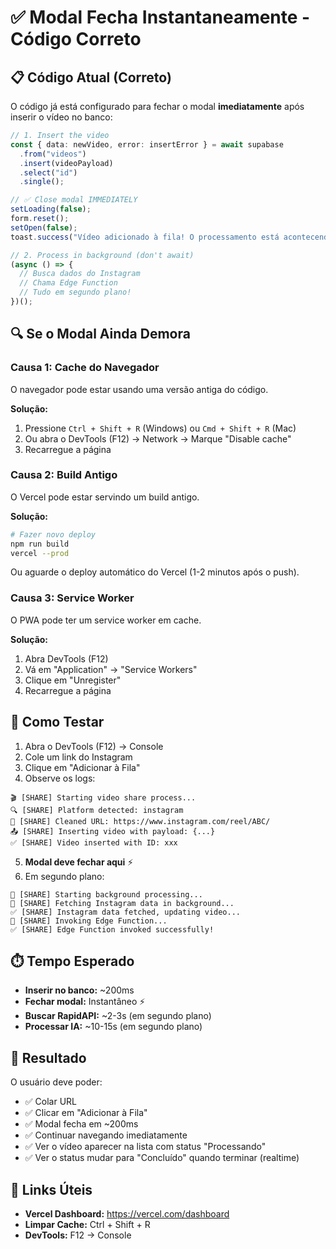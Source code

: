 # ✅ Modal Fecha Instantaneamente - Código Correto

## 📋 Código Atual (Correto)

O código já está configurado para fechar o modal **imediatamente** após inserir o vídeo no banco:

```typescript
// 1. Insert the video
const { data: newVideo, error: insertError } = await supabase
  .from("videos")
  .insert(videoPayload)
  .select("id")
  .single();

// ✅ Close modal IMMEDIATELY
setLoading(false);
form.reset();
setOpen(false);
toast.success("Vídeo adicionado à fila! O processamento está acontecendo em segundo plano.");

// 2. Process in background (don't await)
(async () => {
  // Busca dados do Instagram
  // Chama Edge Function
  // Tudo em segundo plano!
})();
```

## 🔍 Se o Modal Ainda Demora

### Causa 1: Cache do Navegador
O navegador pode estar usando uma versão antiga do código.

**Solução:**
1. Pressione `Ctrl + Shift + R` (Windows) ou `Cmd + Shift + R` (Mac)
2. Ou abra o DevTools (F12) → Network → Marque "Disable cache"
3. Recarregue a página

### Causa 2: Build Antigo
O Vercel pode estar servindo um build antigo.

**Solução:**
```bash
# Fazer novo deploy
npm run build
vercel --prod
```

Ou aguarde o deploy automático do Vercel (1-2 minutos após o push).

### Causa 3: Service Worker
O PWA pode ter um service worker em cache.

**Solução:**
1. Abra DevTools (F12)
2. Vá em "Application" → "Service Workers"
3. Clique em "Unregister"
4. Recarregue a página

## 🧪 Como Testar

1. Abra o DevTools (F12) → Console
2. Cole um link do Instagram
3. Clique em "Adicionar à Fila"
4. Observe os logs:

```
🎬 [SHARE] Starting video share process...
🔍 [SHARE] Platform detected: instagram
🧹 [SHARE] Cleaned URL: https://www.instagram.com/reel/ABC/
📤 [SHARE] Inserting video with payload: {...}
✅ [SHARE] Video inserted with ID: xxx
```

5. **Modal deve fechar aqui** ⚡
6. Em segundo plano:

```
🚀 [SHARE] Starting background processing...
📡 [SHARE] Fetching Instagram data in background...
✅ [SHARE] Instagram data fetched, updating video...
🚀 [SHARE] Invoking Edge Function...
✅ [SHARE] Edge Function invoked successfully!
```

## ⏱️ Tempo Esperado

- **Inserir no banco:** ~200ms
- **Fechar modal:** Instantâneo ⚡
- **Buscar RapidAPI:** ~2-3s (em segundo plano)
- **Processar IA:** ~10-15s (em segundo plano)

## 🎯 Resultado

O usuário deve poder:
- ✅ Colar URL
- ✅ Clicar em "Adicionar à Fila"
- ✅ Modal fecha em ~200ms
- ✅ Continuar navegando imediatamente
- ✅ Ver o vídeo aparecer na lista com status "Processando"
- ✅ Ver o status mudar para "Concluído" quando terminar (realtime)

## 🔗 Links Úteis

- **Vercel Dashboard:** https://vercel.com/dashboard
- **Limpar Cache:** Ctrl + Shift + R
- **DevTools:** F12 → Console

